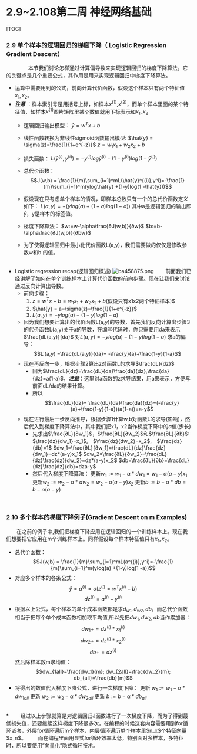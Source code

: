 
# 2.9~2.108第二周 神经网络基础
[TOC]

### 2.9 单个样本的逻辑回归的梯度下降（ Logistic Regression Gradient Descent）
　　
&emsp;　本节我们讨论怎样通过计算偏导数来实现逻辑回归的梯度下降算法。它的关键点是几个重要公式，其作用是用来实现逻辑回归中梯度下降算法。

* 运算中需要用到的公式，前向计算代价函数，假设这个样本只有两个特征值$x_1,x_2$。
* ***注意*** ：样本索引号是用括号上标，如样本$x^{(1)}$,$x^{(2)}$，而单个样本里面的某个特征值，如样本$x^{(1)}$图片矩阵里某个数值就用下标表示如$x_1,x_2$
	* 逻辑回归输出模型：
		 $\hat{y} = w^Tx + b$
		 
	* 线性函数转换为非线性sigmoid函数输出模型:
		$\hat{y} = \sigma(z)=\frac{1}{1+e^{-z}}$
		$z =  w_1x_1+w_2x_2+b$
	* 损失函数：
		$L(\hat{y}^{(i)},y^{(i)}) = -y^{(i)}log\hat{y}^{(i)} - (1-y^{(i)})log(1 -\hat{y}^{(i)})$ 
	* 总代价函数：
		$$J(w,b) = \frac{1}{m}\sum_{i=1}^mL(\hat{y}^{(i)},y^i)=-\frac{1}{m}\sum_{i=1}^m(ylog\hat{y} +(1-y)log(1 -\hat{y}))$$
	* 假设现在只考虑单个样本的情况，即样本总数只有一个的总代价函数定义如下：
	$L(a,y)=-(ylog(a)+(1-a)log(1-a))$
	其中a是逻辑回归的输出即$\hat{y}$，y是样本的标签值。
	* 梯度下降算法：
	$w:=w-\alpha\frac{∂J(w,b)}{∂w}$
	$b:=b-\alpha\frac{∂J(w,b)}{∂bw}$
	* 为了使得逻辑回归中最小化代价函数L(a,y)，我们需要做的仅仅是修改参数w和b 的值。
	<br>
* Logistic regression recap(逻辑回归概述)
![ba458875.png](:storage\75bf1d0b-496f-4654-a43b-4df861a8f65a\631df727ba458875.png)
&emsp;　前面我们已经讲解了如何在单个训练样本上计算代价函数的前向步骤。现在让我们来讨论通过反向计算出导数。
	* 前向步骤：
		1. $z = w^Tx + b = w_1x_1+w_2x_2+b$(假设只有x1x2两个特征样本)$
		2. $\hat{y} = a=\sigma(z)=\frac{1}{1+e^{-z}}$
		3. $L(a,y) = -ylog(a) - (1-y)log(1 -a)$
	* 因为我们想要计算出的代价函数L(a,y)的导数，首先我们反向计算出步骤3的代价函数L(a,y)关于a的导数，在编写代码时，你只需要用da来表示$\frac{dL(a,y)}{da}$
	对$L(a,y) = -ylog(a) - (1-y)log(1 -a)$ 求a的偏导：
	$$L'(a,y) =\frac{dL(a,y)}{da}= -\frac{y}{a}+\frac{1-y}{1-a}$$
	* 现在再反向一步，根据步骤2算出z对函数L的求导$\frac{dL}{dz}$
		* 因为$\frac{dL}{dz}=\frac{dL}{da}\frac{da}{dz},\frac{da}{dz}=a(1-a)$，***注意***：这里对a函数的z求导结果，用a来表示，方便与前面dL/da的结果计算。
		* 所以
		$$\frac{dL}{dz}= \frac{dL}{da}\frac{da}{dz}=(-\frac{y}{a}+\frac{1-y}{1-a})(a(1-a))=a-y$$
	* 现在进行最后一步反向推导，根据步骤1计算w,b对函数L的求导(影响)，然后代入到梯度下降算法中，其中我们把x1，x2当作梯度下降中的$\alpha$值(步长)
		* 先求出$\frac{∂L}{∂w_1}$，$\frac{∂L}{∂w_2}$和$\frac{∂L}{∂b}$:
			$\frac{dz}{dw_1}=x_1$,　$\frac{dz}{dw_2}=x_2$,　$\frac{dz}{db}=1$
			$dw_1=\frac{∂L}{∂w_1}=\frac{dL}{dz}\frac{dz}{dw_1}=dz*(a-y)x_1$
			$dw_2=\frac{∂L}{∂w_2}=\frac{dL}{dz}\frac{dz}{dw_2}=dz*(a-y)x_2$
			$db=\frac{∂L}{∂b}=\frac{dL}{dz}\frac{dz}{db}=dza-y$
		* 然后代入梯度下降算法：
			更新$w_1:=w_1-\alpha *dw_1=w_1-\alpha(a-y)x_1$
			更新$w_2:=w_2-\alpha *dw_2=w_2-\alpha(a-y)x_2$
			更新$b:=b-\alpha *db=b-\alpha(a-y)$
<br>		

### 2.10 多个样本的梯度下降例子(Gradient Descent on m Examples)
&emsp;　在之前的例子中,我们把梯度下降应用在逻辑回归的一个训练样本上。现在我们想要把它应用在m个训练样本上。同样假设每个样本特征值只有$x_1,x_2$。
* 总代价函数：
	$$J(w,b) = \frac{1}{m}\sum_{i=1}^mL(a^{(i)},y^i)=-\frac{1}{m}\sum_{i=1}^m(ylog(a) +(1-y)log(1 -a))$$
* 对应多个样本的各条公式：
	$$\hat{y} =a^{(i)}=\sigma(z^{(i)} = w^Tx^{(i)} + b)$$
	$${dz}^{(i)}=a^{(i)}-y^{(i)}$$
* 根据以上公式，每个样本的单个成本函数都是求$d_{w1},d_{w2},db$，而总代价函数相当于把每个单个成本函数相加取平均值,所以先把$dw_1,dw_2,db$当作累加器：
	$$dw_1 +=dz^{(i)}*x_1^{(i)}$$
	$$dw_2 +=dz^{(i)}*x_2^{(i)}$$
	$$db +=dz^{(i)}$$
	然后除样本数m求均值：
	$$dw_{1all}=\frac{dw_1}{m}; dw_{2all}=\frac{dw_2}{m}; db_{all}=\frac{db}{m}$$
* 将得出的数值代入梯度下降公式，进行一次梯度下降：
	更新 $w_1:=w_1-\alpha *dw_{1all}$
	更新 $w_2:=w_2-\alpha *dw_{2all}$
	更新 $b:=b-\alpha *db_{all}$
<br>
*  &emsp;　经过以上步骤就算是对逻辑回归J函数进行了一次梯度下降，而为了得到最低损失值，还要继续这样梯度下降很多次，在编程的时候这套内容需要用到for循环嵌套，外层for循环遍历m个样本，内层循环遍历单个样本里$n_x$个特征向量$x_n$。
&emsp;　而在编程里面用显式for循环效率太低，特别面对多样本，多特征时，所以要使用“向量化”隐式循环技术。

	
	
<!--stackedit_data:
eyJoaXN0b3J5IjpbNDIxNzg2NDA1LDkyNzE1MzA3NiwtMTAwOT
QyMzk0MV19
-->